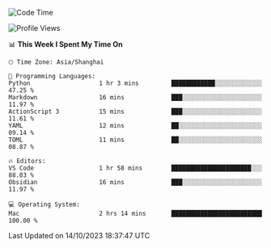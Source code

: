 <!--START_SECTION:waka-->
![Code Time](http://img.shields.io/badge/Code%20Time-198%20hrs%2023%20mins-blue)

![Profile Views](http://img.shields.io/badge/Profile%20Views-4-blue)

📊 **This Week I Spent My Time On** 

```text
🕑︎ Time Zone: Asia/Shanghai

💬 Programming Languages: 
Python                   1 hr 3 mins         ████████████░░░░░░░░░░░░░   47.25 % 
Markdown                 16 mins             ███░░░░░░░░░░░░░░░░░░░░░░   11.97 % 
ActionScript 3           15 mins             ███░░░░░░░░░░░░░░░░░░░░░░   11.61 % 
YAML                     12 mins             ██░░░░░░░░░░░░░░░░░░░░░░░   09.14 % 
TOML                     11 mins             ██░░░░░░░░░░░░░░░░░░░░░░░   08.87 % 

🔥 Editors: 
VS Code                  1 hr 58 mins        ██████████████████████░░░   88.03 % 
Obsidian                 16 mins             ███░░░░░░░░░░░░░░░░░░░░░░   11.97 % 

💻 Operating System: 
Mac                      2 hrs 14 mins       █████████████████████████   100.00 % 
```


 Last Updated on 14/10/2023 18:37:47 UTC
<!--END_SECTION:waka-->